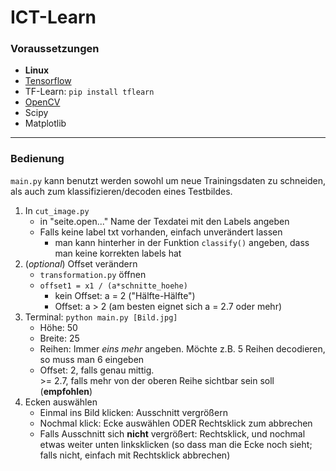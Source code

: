 # ICT-Learn

### Voraussetzungen
* **Linux**
* [Tensorflow](https://www.tensorflow.org/versions/r0.10/get_started/os_setup.html#virtualenv-installation)
* TF-Learn: `pip install tflearn`
* [OpenCV](http://docs.opencv.org/2.4/doc/tutorials/introduction/linux_install/linux_install.html#linux-installation)
* Scipy
* Matplotlib
---
### Bedienung
`main.py` kann benutzt werden sowohl um neue Trainingsdaten zu schneiden, als auch zum klassifizieren/decoden eines Testbildes.
1. In `cut_image.py`
    * in "seite.open..." Name der Texdatei mit den Labels angeben
    * Falls keine label txt vorhanden, einfach unverändert lassen
        * man kann hinterher in der Funktion `classify()` angeben, dass man keine korrekten labels hat
2. (*optional*) Offset verändern
    * `transformation.py` öffnen
    * `offset1 = x1 / (a*schnitte_hoehe)`
        * kein Offset: a = 2 ("Hälfte-Hälfte")
        * Offset: a > 2 (am besten eignet sich a = 2.7 oder mehr)
3. Terminal: `python main.py [Bild.jpg]`
    - Höhe: 50
    - Breite: 25
    - Reihen: Immer *eins mehr* angeben. Möchte z.B. 5 Reihen decodieren, so muss man 6 eingeben
    - Offset: 2, falls genau mittig.  
    \>= 2.7, falls mehr von der oberen Reihe sichtbar sein soll (**empfohlen**) 
4. Ecken auswählen
    - Einmal ins Bild klicken: Ausschnitt vergrößern
    - Nochmal klick: Ecke auswählen ODER Rechtsklick zum abbrechen
    - Falls Ausschnitt sich **nicht** vergrößert: Rechtsklick, und nochmal etwas weiter unten linksklicken (so dass man die Ecke noch sieht;
	falls nicht, einfach mit Rechtsklick abbrechen)



